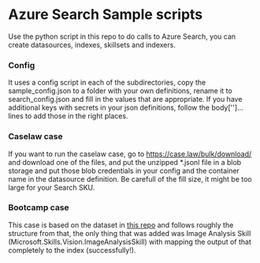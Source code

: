 # Azure Search Sample scripts
Use the python script in this repo to do calls to Azure Search, you can create datasources, indexes, skillsets and indexers.

### Config
It uses a config script in each of the subdirectories, copy the sample_config.json to a folder with your own definitions, rename it to search_config.json and fill in the values that are appropriate. If you have additional keys with secrets in your json definitions, follow the body['']... lines to add those in the right places.

### Caselaw case
If you want to run the caselaw case, go to https://case.law/bulk/download/ and download one of the files, and put the unzipped *.jsonl file in a blob storage and put those blob credentials in your config and the container name in the datasource definition. Be carefull of the fill size, it might be too large for your Search SKU.

### Bootcamp case
This case is based on the dataset in [this repo](https://github.com/Azure/LearnAI-KnowledgeMiningBootcamp) and follows roughly the structure from that, the only thing that was added was Image Analysis Skill (Microsoft.Skills.Vision.ImageAnalysisSkill) with mapping the output of that completely to the index (successfully!).